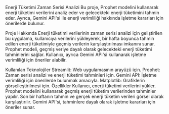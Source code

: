 Enerji Tüketimi Zaman Serisi Analizi
Bu proje, Prophet modelini kullanarak enerji tüketimi verilerini analiz eder ve gelecekteki enerji tüketimini tahmin eder. Ayrıca, Gemini API'si ile enerji verimliliği hakkında işletme kararları için önerilerde bulunur.

Proje Hakkında
Enerji tüketimi verilerinin zaman serisi analizi için geliştirilen bu uygulama, kullanıcıya verilerini yükleyerek, bir hafta boyunca tahmin edilen enerji tüketimiyle geçmiş verilerin karşılaştırılması imkanını sunar. Prophet modeli, geçmiş veriye dayalı olarak gelecekteki enerji tüketimi tahminlerini sağlar. Kullanıcı, ayrıca Gemini API'si kullanarak işletme verimliliği için öneriler alabilir.

Kullanılan Teknolojiler
Streamlit: Web uygulamasının arayüzü için.
Prophet: Zaman serisi analizi ve enerji tüketimi tahminleri için.
Gemini API: İşletme verimliliği için önerilerde bulunmak amacıyla.
Matplotlib: Grafiklerin görselleştirilmesi için.
Özellikler
Kullanıcı, enerji tüketimi verilerini yükler.
Prophet modelini kullanarak geçmiş enerji tüketim verilerinden tahminler yapılır.
Son bir haftanın tahmin ve gerçek enerji tüketim verileri görsel olarak karşılaştırılır.
Gemini API'si, tahminlere dayalı olarak işletme kararları için öneriler sunar.
